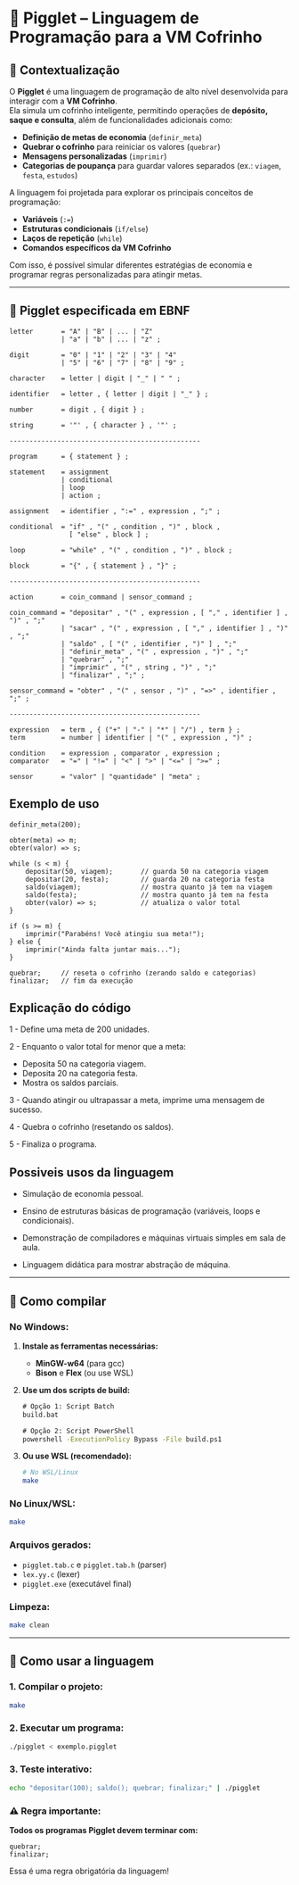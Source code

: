 # 🐷 Pigglet – Linguagem de Programação para a VM Cofrinho  

## 📌 Contextualização  

O **Pigglet** é uma linguagem de programação de alto nível desenvolvida para interagir com a **VM Cofrinho**.  
Ela simula um cofrinho inteligente, permitindo operações de **depósito, saque e consulta**, além de funcionalidades adicionais como:  

- **Definição de metas de economia** (`definir_meta`)  
- **Quebrar o cofrinho** para reiniciar os valores (`quebrar`)  
- **Mensagens personalizadas** (`imprimir`)  
- **Categorias de poupança** para guardar valores separados (ex.: `viagem`, `festa`, `estudos`)  

A linguagem foi projetada para explorar os principais conceitos de programação:  
- **Variáveis** (`:=`)  
- **Estruturas condicionais** (`if/else`)  
- **Laços de repetição** (`while`)  
- **Comandos específicos da VM Cofrinho**  

Com isso, é possível simular diferentes estratégias de economia e programar regras personalizadas para atingir metas.  

---

## 📜 Pigglet especificada em EBNF  

```ebnf
letter       = "A" | "B" | ... | "Z"
             | "a" | "b" | ... | "z" ;

digit        = "0" | "1" | "2" | "3" | "4"
             | "5" | "6" | "7" | "8" | "9" ;

character    = letter | digit | "_" | " " ;

identifier   = letter , { letter | digit | "_" } ;

number       = digit , { digit } ;

string       = '"' , { character } , '"' ;

------------------------------------------------

program      = { statement } ;

statement    = assignment
             | conditional
             | loop
             | action ;

assignment   = identifier , ":=" , expression , ";" ;

conditional  = "if" , "(" , condition , ")" , block ,
               [ "else" , block ] ;

loop         = "while" , "(" , condition , ")" , block ;

block        = "{" , { statement } , "}" ;

------------------------------------------------

action       = coin_command | sensor_command ;

coin_command = "depositar" , "(" , expression , [ "," , identifier ] , ")" , ";"
             | "sacar" , "(" , expression , [ "," , identifier ] , ")" , ";"
             | "saldo" , [ "(" , identifier , ")" ] , ";"
             | "definir_meta" , "(" , expression , ")" , ";"
             | "quebrar" , ";"
             | "imprimir" , "(" , string , ")" , ";"
             | "finalizar" , ";" ;

sensor_command = "obter" , "(" , sensor , ")" , "=>" , identifier , ";" ;

------------------------------------------------

expression   = term , { ("+" | "-" | "*" | "/") , term } ;
term         = number | identifier | "(" , expression , ")" ;

condition    = expression , comparator , expression ;
comparator   = "=" | "!=" | "<" | ">" | "<=" | ">=" ;

sensor       = "valor" | "quantidade" | "meta" ;
```



## Exemplo de uso

```pigglet
definir_meta(200);

obter(meta) => m;
obter(valor) => s;

while (s < m) {
    depositar(50, viagem);       // guarda 50 na categoria viagem
    depositar(20, festa);        // guarda 20 na categoria festa
    saldo(viagem);               // mostra quanto já tem na viagem
    saldo(festa);                // mostra quanto já tem na festa
    obter(valor) => s;           // atualiza o valor total
}

if (s >= m) {
    imprimir("Parabéns! Você atingiu sua meta!");
} else {
    imprimir("Ainda falta juntar mais...");
}

quebrar;     // reseta o cofrinho (zerando saldo e categorias)
finalizar;   // fim da execução
```




## Explicação do código 

1 - Define uma meta de 200 unidades.

2 - Enquanto o valor total for menor que a meta:

 - Deposita 50 na categoria viagem.
 - Deposita 20 na categoria festa.
 - Mostra os saldos parciais.

3 - Quando atingir ou ultrapassar a meta, imprime uma mensagem de sucesso.

4 - Quebra o cofrinho (resetando os saldos).

5 - Finaliza o programa.



## Possiveis usos da linguagem

 - Simulação de economia pessoal.

 - Ensino de estruturas básicas de programação (variáveis, loops e condicionais).

 - Demonstração de compiladores e máquinas virtuais simples em sala de aula.

 - Linguagem didática para mostrar abstração de máquina.

---

## 🔧 Como compilar

### No Windows:

1. **Instale as ferramentas necessárias:**
   - **MinGW-w64** (para gcc)
   - **Bison** e **Flex** (ou use WSL)

2. **Use um dos scripts de build:**
   ```cmd
   # Opção 1: Script Batch
   build.bat
   
   # Opção 2: Script PowerShell
   powershell -ExecutionPolicy Bypass -File build.ps1
   ```

3. **Ou use WSL (recomendado):**
   ```bash
   # No WSL/Linux
   make
   ```

### No Linux/WSL:

```bash
make
```

### Arquivos gerados:
- `pigglet.tab.c` e `pigglet.tab.h` (parser)
- `lex.yy.c` (lexer)
- `pigglet.exe` (executável final)

### Limpeza:
```bash
make clean
```

---

## 🧪 Como usar a linguagem

### 1. Compilar o projeto:
```bash
make
```

### 2. Executar um programa:
```bash
./pigglet < exemplo.pigglet
```

### 3. Teste interativo:
```bash
echo "depositar(100); saldo(); quebrar; finalizar;" | ./pigglet
```

### ⚠️ Regra importante:
**Todos os programas Pigglet devem terminar com:**
```pigglet
quebrar;
finalizar;
```

Essa é uma regra obrigatória da linguagem!
